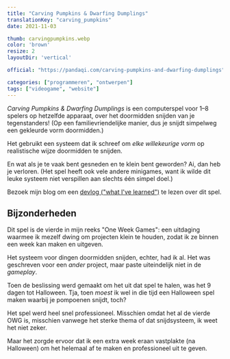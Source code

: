 ```yaml
---
title: "Carving Pumpkins & Dwarfing Dumplings"
translationKey: "carving_pumpkins"
date: 2021-11-03

thumb: carvingpumpkins.webp
color: 'brown'
resize: 2
layoutDir: 'vertical'

official: "https://pandaqi.com/carving-pumpkins-and-dwarfing-dumplings"

categories: ["programmeren", "ontwerpen"]
tags: ["videogame", "website"]
---
```


_Carving Pumpkins & Dwarfing Dumplings_ is een computerspel voor 1&ndash;8 spelers op hetzelfde apparaat, over het doormidden snijden van je tegenstanders! (Op een familievriendelijke manier, dus je snijdt simpelweg een gekleurde vorm doormidden.)

Het gebruikt een systeem dat ik schreef om _elke willekeurige vorm_ op realistische wijze doormidden te snijden.

En wat als je te vaak bent gesneden en te klein bent geworden? Ai, dan heb je verloren. (Het spel heeft ook vele andere minigames, want ik wilde dit leuke systeem niet verspillen aan slechts één simpel doel.)

Bezoek mijn blog om een [devlog ("what I've learned")](https://pandaqi.com/blog/videogames/one-week-games/devlog-carving-pumpkins-and-dwarfing-dumplings) te lezen over dit spel.

## Bijzonderheden
Dit spel is de vierde in mijn reeks "One Week Games": een uitdaging waarmee ik mezelf dwing om projecten klein te houden, zodat ik ze binnen een week kan maken en uitgeven.

Het systeem voor dingen doormidden snijden, echter, had ik al. Het was geschreven voor een _ander_ project, maar paste uiteindelijk niet in de _gameplay_. 

Toen de beslissing werd gemaakt om het uit dat spel te halen, was het 9 dagen tot Halloween. Tja, toen _moest_ ik wel in die tijd een Halloween spel maken waarbij je pompoenen snijdt, toch?

Het spel werd heel snel professioneel. Misschien omdat het al de vierde OWG is, misschien vanwege het sterke thema of dat snijdsysteem, ik weet het niet zeker.

Maar het zorgde ervoor dat ik een extra week eraan vastplakte (na Halloween) om het helemaal af te maken en professioneel uit te geven.